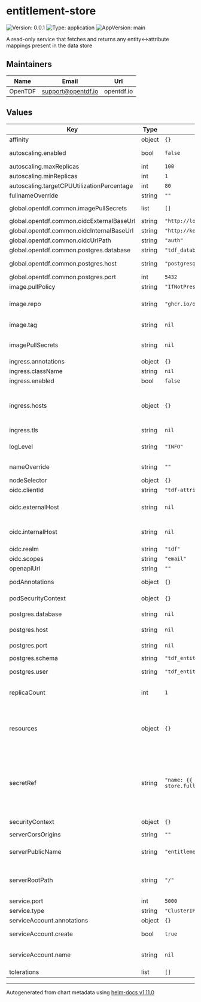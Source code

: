 # entitlement-store

![Version: 0.0.1](https://img.shields.io/badge/Version-0.0.1-informational?style=flat-square) ![Type: application](https://img.shields.io/badge/Type-application-informational?style=flat-square) ![AppVersion: main](https://img.shields.io/badge/AppVersion-main-informational?style=flat-square)

A read-only service that fetches and returns any entity<->attribute mappings present in the data store

## Maintainers

| Name   | Email | Url |
| ------ | ----- | --- |
| OpenTDF | support@opentdf.io | opentdf.io |

## Values

| Key                                        | Type   | Default                                                          | Description                                                                                                                                                                                                                                                                                                                                     |
| ------------------------------------------ | ------ | ---------------------------------------------------------------- | ----------------------------------------------------------------------------------------------------------------------------------------------------------------------------------------------------------------------------------------------------------------------------------------------------------------------------------------------- |
| affinity                                   | object | `{}`                                                             | Pod scheduling preferences                                                                                                                                                                                                                                                                                                                      |
| autoscaling.enabled                        | bool   | `false`                                                          | Enables autoscaling. When set to `true`, `replicas` is no longer applied.                                                                                                                                                                                                                                                                       |
| autoscaling.maxReplicas                    | int    | `100`                                                            | Sets maximum replicas for autoscaling.                                                                                                                                                                                                                                                                                                          |
| autoscaling.minReplicas                    | int    | `1`                                                              | Sets minimum replicas for autoscaling.                                                                                                                                                                                                                                                                                                          |
| autoscaling.targetCPUUtilizationPercentage | int    | `80`                                                             | Target average CPU usage across all the pods                                                                                                                                                                                                                                                                                                    |
| fullnameOverride                           | string | `""`                                                             | The fully qualified appname override                                                                                                                                                                                                                                                                                                            |
| global.opentdf.common.imagePullSecrets     | list   | `[]`                                                             | JSON passed to the deployment's `template.spec.imagePullSecrets`                                                                                                                                                                                                                                                                                |
| global.opentdf.common.oidcExternalBaseUrl  | string | `"http://localhost:65432"`                                       | Base external k8s url of OIDC provider                                                                                                                                                                                                                                                                                                          |
| global.opentdf.common.oidcInternalBaseUrl  | string | `"http://keycloak-http"`                                         | Base internal k8s url of OIDC provider                                                                                                                                                                                                                                                                                                          |
| global.opentdf.common.oidcUrlPath          | string | `"auth"`                                                         | Optional path added to base OIDC url                                                                                                                                                                                                                                                                                                            |
| global.opentdf.common.postgres.database    | string | `"tdf_database"`                                                 | The database name within the given server                                                                                                                                                                                                                                                                                                       |
| global.opentdf.common.postgres.host        | string | `"postgresql"`                                                   | postgres server's k8s name or global DNS for external server                                                                                                                                                                                                                                                                                    |
| global.opentdf.common.postgres.port        | int    | `5432`                                                           | postgres server port                                                                                                                                                                                                                                                                                                                            |
| image.pullPolicy                           | string | `"IfNotPresent"`                                                 | The container's `imagePullPolicy`                                                                                                                                                                                                                                                                                                               |
| image.repo                                 | string | `"ghcr.io/opentdf/entitlement_store"`                            | The image selector, also called the 'image name' in k8s documentation and 'image repository' in docker's guides.                                                                                                                                                                                                                                |
| image.tag                                  | string | `nil`                                                            | `Chart.AppVersion` will be used for image tag, override here if needed                                                                                                                                                                                                                                                                          |
| imagePullSecrets                           | string | `nil`                                                            | JSON passed to the deployment's `template.spec.imagePullSecrets`. Overrides `global.opentdf.common.imagePullSecrets`                                                                                                                                                                                                                            |
| ingress.annotations                        | object | `{}`                                                             | Ingress annotations                                                                                                                                                                                                                                                                                                                             |
| ingress.className                          | string | `nil`                                                            | Ingress class to use.                                                                                                                                                                                                                                                                                                                           |
| ingress.enabled                            | bool   | `false`                                                          | Enables the Ingress                                                                                                                                                                                                                                                                                                                             |
| ingress.hosts                              | object | `{}`                                                             | Map in the form: [hostname]: [path]: pathType: your-pathtype [default: "ImplementationSpecific"] serviceName: your-service [default: `service.fullname`] servicePort: service-port [default: `service.port` above]                                                                                                                              |
| ingress.tls                                | string | `nil`                                                            | Ingress TLS configuration                                                                                                                                                                                                                                                                                                                       |
| logLevel                                   | string | `"INFO"`                                                         | Sets the default loglevel for the application. One of the valid python logging levels: `DEBUG, INFO, WARNING, ERROR, CRITICAL`                                                                                                                                                                                                                  |
| nameOverride                               | string | `""`                                                             | Select a specific name for the resource, instead of the default, entitlement-store                                                                                                                                                                                                                                                              |
| nodeSelector                               | object | `{}`                                                             | Node labels for pod assignment                                                                                                                                                                                                                                                                                                                  |
| oidc.clientId                              | string | `"tdf-attributes"`                                               | Client id used for swagger-ui oauth                                                                                                                                                                                                                                                                                                             |
| oidc.externalHost                          | string | `nil`                                                            | Override for `global.opentdf.common.oidcExternalBaseUrl` & url path                                                                                                                                                                                                                                                                             |
| oidc.internalHost                          | string | `nil`                                                            | Override for `global.opentdf.common.oidcInternalBaseUrl` & url path                                                                                                                                                                                                                                                                             |
| oidc.realm                                 | string | `"tdf"`                                                          | Realm used for swagger-ui oauth                                                                                                                                                                                                                                                                                                                 |
| oidc.scopes                                | string | `"email"`                                                        | OIDC scopes used for swagger-ui pauth                                                                                                                                                                                                                                                                                                           |
| openapiUrl                                 | string | `""`                                                             | Set to enable openapi endpoint                                                                                                                                                                                                                                                                                                                  |
| podAnnotations                             | object | `{}`                                                             | Values for the deployment `spec.template.metadata.annotations` field                                                                                                                                                                                                                                                                            |
| podSecurityContext                         | object | `{}`                                                             | Values for deployment's `spec.template.spec.securityContext`                                                                                                                                                                                                                                                                                    |
| postgres.database                          | string | `nil`                                                            | Override for `global.opentdf.common.postgres.database`                                                                                                                                                                                                                                                                                          |
| postgres.host                              | string | `nil`                                                            | Override for `global.opentdf.common.postgres.host`                                                                                                                                                                                                                                                                                              |
| postgres.port                              | string | `nil`                                                            | Override for `global.opentdf.common.postgres.post`                                                                                                                                                                                                                                                                                              |
| postgres.schema                            | string | `"tdf_entitlement"`                                              | The entitlement schema                                                                                                                                                                                                                                                                                                                          |
| postgres.user                              | string | `"tdf_entitlement_reader"`                                       | Must be a postgres user with `tdf_entitlement_reader` role                                                                                                                                                                                                                                                                                      |
| replicaCount                               | int    | `1`                                                              | Sets the default number of pod replicas in the deployment. Ignored if `autoscaling.enabled` == true                                                                                                                                                                                                                                             |
| resources                                  | object | `{}`                                                             | Specify required limits for deploying this service to a pod. We usually recommend not to specify default resources and to leave this as a conscious choice for the user. This also increases chances charts run on environments with little resources, such as Minikube.                                                                        |
| secretRef                                  | string | `"name: {{ template \"entitlement-store.fullname\" . }}-secret"` | JSON to locate a k8s secret containing environment variables. Notably, this file should include the following environemnt variable definitions: POSTGRES_PASSWORD: Password corresponding to `postgres.user` below KAS_CERTIFICATE: Public key for Key Access service KAS_EC_SECP256R1_CERTIFICATE: Public key (EC Mode) for Key Access service |
| securityContext                            | object | `{}`                                                             | Values for deployment's `spec.template.spec.containers.securityContext`                                                                                                                                                                                                                                                                         |
| serverCorsOrigins                          | string | `""`                                                             | Allowed origins for CORS                                                                                                                                                                                                                                                                                                                        |
| serverPublicName                           | string | `"entitlement-store"`                                            | Name of application. Used during oauth flows, for example when connecting to the OpenAPI endpoint with an OAuth authentication                                                                                                                                                                                                                  |
| serverRootPath                             | string | `"/"`                                                            | Base path for this service. Allows serving multiple REST services from the same origin, e.g. using an ingress with prefix mapping as suggested below.                                                                                                                                                                                           |
| service.port                               | int    | `5000`                                                           | Port to assign to the `http` port                                                                                                                                                                                                                                                                                                               |
| service.type                               | string | `"ClusterIP"`                                                    | Service `spec.type`                                                                                                                                                                                                                                                                                                                             |
| serviceAccount.annotations                 | object | `{}`                                                             | Annotations to add to the service account                                                                                                                                                                                                                                                                                                       |
| serviceAccount.create                      | bool   | `true`                                                           | Specifies whether a service account should be created                                                                                                                                                                                                                                                                                           |
| serviceAccount.name                        | string | `nil`                                                            | The name of the service account to use. If not set and create is true, a name is generated using the fullname template                                                                                                                                                                                                                          |
| tolerations                                | list   | `[]`                                                             | Tolerations for nodes that have taints on them                                                                                                                                                                                                                                                                                                  |

---

Autogenerated from chart metadata using [helm-docs v1.11.0](https://github.com/norwoodj/helm-docs/releases/v1.11.0)
